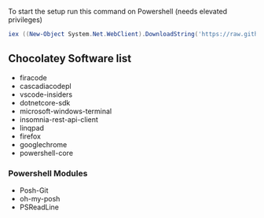 To start the setup run this command on Powershell (needs elevated privileges)
```ps1
iex ((New-Object System.Net.WebClient).DownloadString('https://raw.githubusercontent.com/antunesl/dev-setup/master/windows/setup.ps1'))
```

## Chocolatey Software list
 - firacode
 - cascadiacodepl
 - vscode-insiders
 - dotnetcore-sdk
 - microsoft-windows-terminal
 - insomnia-rest-api-client
 - linqpad
 - firefox
 - googlechrome
 - powershell-core
 
 ### Powershell Modules
 - Posh-Git
 - oh-my-posh
 - PSReadLine
